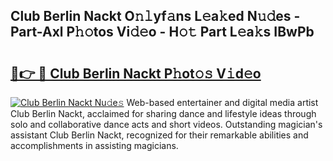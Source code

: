 ## Club Berlin Nackt O𝚗𝚕yf𝚊ns L𝚎a𝚔ed N𝚞𝚍es - Part-Axl P𝚑𝚘tos Vi𝚍𝚎o - H𝚘𝚝 Part L𝚎a𝚔s IBwPb

# <h2><a href="http://kf6kev.oniu.top/?m=Club+Berlin+Nackt">🔗👉 🔴 Club Berlin Nackt P𝚑ot𝚘𝚜 V𝚒d𝚎o</a></h2>

[![Club Berlin Nackt Nu𝚍e𝚜](https://i.imgur.com/0qMVB7G.gif)](http://kf6kev.oniu.top/?m=Club+Berlin+Nackt)
Web-based entertainer and digital media artist Club Berlin Nackt, acclaimed for sharing dance and lifestyle ideas through solo and collaborative dance acts and short videos. Outstanding magician's assistant Club Berlin Nackt, recognized for their remarkable abilities and accomplishments in assisting magicians.  
